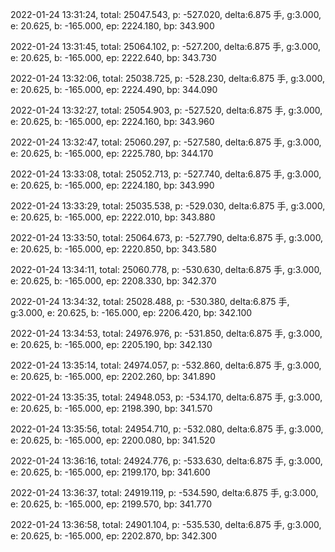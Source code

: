 2022-01-24 13:31:24, total: 25047.543, p: -527.020, delta:6.875 手, g:3.000, e: 20.625, b: -165.000, ep: 2224.180, bp: 343.900

2022-01-24 13:31:45, total: 25064.102, p: -527.200, delta:6.875 手, g:3.000, e: 20.625, b: -165.000, ep: 2222.640, bp: 343.730

2022-01-24 13:32:06, total: 25038.725, p: -528.230, delta:6.875 手, g:3.000, e: 20.625, b: -165.000, ep: 2224.490, bp: 344.090

2022-01-24 13:32:27, total: 25054.903, p: -527.520, delta:6.875 手, g:3.000, e: 20.625, b: -165.000, ep: 2224.160, bp: 343.960

2022-01-24 13:32:47, total: 25060.297, p: -527.580, delta:6.875 手, g:3.000, e: 20.625, b: -165.000, ep: 2225.780, bp: 344.170

2022-01-24 13:33:08, total: 25052.713, p: -527.740, delta:6.875 手, g:3.000, e: 20.625, b: -165.000, ep: 2224.180, bp: 343.990

2022-01-24 13:33:29, total: 25035.538, p: -529.030, delta:6.875 手, g:3.000, e: 20.625, b: -165.000, ep: 2222.010, bp: 343.880

2022-01-24 13:33:50, total: 25064.673, p: -527.790, delta:6.875 手, g:3.000, e: 20.625, b: -165.000, ep: 2220.850, bp: 343.580

2022-01-24 13:34:11, total: 25060.778, p: -530.630, delta:6.875 手, g:3.000, e: 20.625, b: -165.000, ep: 2208.330, bp: 342.370

2022-01-24 13:34:32, total: 25028.488, p: -530.380, delta:6.875 手, g:3.000, e: 20.625, b: -165.000, ep: 2206.420, bp: 342.100

2022-01-24 13:34:53, total: 24976.976, p: -531.850, delta:6.875 手, g:3.000, e: 20.625, b: -165.000, ep: 2205.190, bp: 342.130

2022-01-24 13:35:14, total: 24974.057, p: -532.860, delta:6.875 手, g:3.000, e: 20.625, b: -165.000, ep: 2202.260, bp: 341.890

2022-01-24 13:35:35, total: 24948.053, p: -534.170, delta:6.875 手, g:3.000, e: 20.625, b: -165.000, ep: 2198.390, bp: 341.570

2022-01-24 13:35:56, total: 24954.710, p: -532.080, delta:6.875 手, g:3.000, e: 20.625, b: -165.000, ep: 2200.080, bp: 341.520

2022-01-24 13:36:16, total: 24924.776, p: -533.630, delta:6.875 手, g:3.000, e: 20.625, b: -165.000, ep: 2199.170, bp: 341.600

2022-01-24 13:36:37, total: 24919.119, p: -534.590, delta:6.875 手, g:3.000, e: 20.625, b: -165.000, ep: 2199.570, bp: 341.770

2022-01-24 13:36:58, total: 24901.104, p: -535.530, delta:6.875 手, g:3.000, e: 20.625, b: -165.000, ep: 2202.870, bp: 342.300
